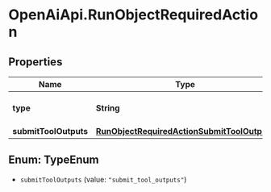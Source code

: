 # OpenAiApi.RunObjectRequiredAction

## Properties
Name | Type | Description | Notes
------------ | ------------- | ------------- | -------------
**type** | **String** | For now, this is always &#x60;submit_tool_outputs&#x60;. | 
**submitToolOutputs** | [**RunObjectRequiredActionSubmitToolOutputs**](RunObjectRequiredActionSubmitToolOutputs.md) |  | 

<a name="TypeEnum"></a>
## Enum: TypeEnum

* `submitToolOutputs` (value: `"submit_tool_outputs"`)

